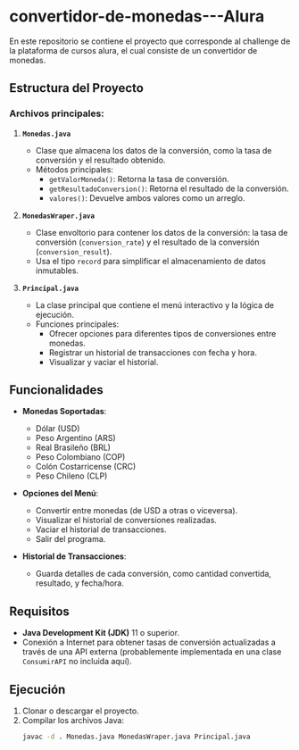 # convertidor-de-monedas---Alura
En este repositorio se contiene el proyecto que corresponde al challenge de la plataforma de cursos alura, el cual consiste de un convertidor de monedas.

## Estructura del Proyecto

### Archivos principales:
1. **`Monedas.java`**
   - Clase que almacena los datos de la conversión, como la tasa de conversión y el resultado obtenido.
   - Métodos principales:
     - `getValorMoneda()`: Retorna la tasa de conversión.
     - `getResultadoConversion()`: Retorna el resultado de la conversión.
     - `valores()`: Devuelve ambos valores como un arreglo.

2. **`MonedasWraper.java`**
   - Clase envoltorio para contener los datos de la conversión: la tasa de conversión (`conversion_rate`) y el resultado de la conversión (`conversion_result`).
   - Usa el tipo `record` para simplificar el almacenamiento de datos inmutables.

3. **`Principal.java`**
   - La clase principal que contiene el menú interactivo y la lógica de ejecución.
   - Funciones principales:
     - Ofrecer opciones para diferentes tipos de conversiones entre monedas.
     - Registrar un historial de transacciones con fecha y hora.
     - Visualizar y vaciar el historial.

## Funcionalidades

- **Monedas Soportadas**:
  - Dólar (USD)
  - Peso Argentino (ARS)
  - Real Brasileño (BRL)
  - Peso Colombiano (COP)
  - Colón Costarricense (CRC)
  - Peso Chileno (CLP)

- **Opciones del Menú**:
  - Convertir entre monedas (de USD a otras o viceversa).
  - Visualizar el historial de conversiones realizadas.
  - Vaciar el historial de transacciones.
  - Salir del programa.

- **Historial de Transacciones**:
  - Guarda detalles de cada conversión, como cantidad convertida, resultado, y fecha/hora.

## Requisitos

- **Java Development Kit (JDK)** 11 o superior.
- Conexión a Internet para obtener tasas de conversión actualizadas a través de una API externa (probablemente implementada en una clase `ConsumirAPI` no incluida aquí).

## Ejecución

1. Clonar o descargar el proyecto.
2. Compilar los archivos Java:
   ```bash
   javac -d . Monedas.java MonedasWraper.java Principal.java
